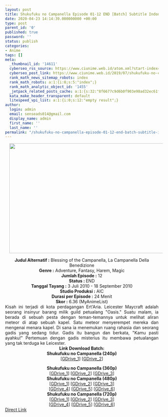 ```yaml
---
layout: post
title: Shukufuku no Campanella Episode 01-12 END [Batch] Subtitle Indonesia
date: 2020-04-23 14:14:39.000000000 +00:00
type: post
parent_id: '0'
published: true
password: ''
status: publish
categories:
- Anime
tags: []
meta:
  _thumbnail_id: '14611'
  cyberseo_rss_source: https://www.ciunime.web.id/atom.xml?start-index=601&max-results=150
  cyberseo_post_link: https://www.ciunime.web.id/2019/07/shukufuku-no-campanella-episode-01-12.html
  rank_math_news_sitemap_robots: index
  rank_math_robots: a:1:{i:0;s:5:"index";}
  rank_math_analytic_object_id: '1455'
  _jetpack_related_posts_cache: a:1:{s:32:"8f6677c9d6b0f903e98ad32ec61f8deb";a:2:{s:7:"expires";i:1655741489;s:7:"payload";a:3:{i:0;a:1:{s:2:"id";i:26902;}i:1;a:1:{s:2:"id";i:26891;}i:2;a:1:{s:2:"id";i:26893;}}}}
  kata_make_header_transparent: default
  litespeed_vpi_list: a:1:{i:0;s:12:"empty result";}
author:
  login: admin
  email: senseads014@gmail.com
  display_name: admin
  first_name: ''
  last_name: ''
permalink: "/shukufuku-no-campanella-episode-01-12-end-batch-subtitle-indonesia/"
---
```

<div class="separator" style="clear: both; text-align: center;"><a href="https://1.bp.blogspot.com/-q_r3DiEOSj8/XTHZcUiJ6aI/AAAAAAAAcIA/TsITrE1HvZUOgPofkq8-5cZ0CakrmVnOwCLcBGAs/s1600/Shukufuku%2Bno%2BCampanella.jpg" imageanchor="1" style="margin-left: 1em; margin-right: 1em;"><img border="0" data-original-height="720" data-original-width="1280" height="360" src="{{ site.baseurl }}/assets/2020/04/Shukufuku%2Bno%2BCampanella.jpg" width="640" /></a></div>
<p>
<div style="text-align: center;"><b>Judul</b><b><b> Alternatif</b> :</b> Blessing of the Campanella, La Campanella Della Benedizione</div>
<div style="text-align: center;"><b><b>Genre :</b></b> Adventure, Fantasy, Harem, Magic</div>
<div style="text-align: center;"><b>Jumlah Episode :</b> 12<br /><b>Status :&nbsp;</b>END<br /><b>Tanggal Tayang :</b> 3 Juli 2010 - 18 September 2010<br /><b>Studio Produksi :</b> AIC<br /><b>Durasi per Episode :</b> 24 Menit</div>
<div style="text-align: center;"><b>Skor :</b> 6.36 (MyAnimeList)</div>
<div style="text-align: center;"></div>
<div style="text-align: justify;">Kisah ini terjadi di kota perdagangan Ert'Aria. Leicester Maycraft adalah seorang insinyur barang milik guild petualang "Oasis." Suatu malam, ia berada di sebuah pesta dengan teman-temannya untuk melihat aliran meteor di atap sebuah kapel. Satu meteor menyerempet mereka dan mengenai menara kapel. Di sana ia menemukan ruang rahasia dan seorang gadis yang sedang tidur. Gadis itu bangun dan berkata, "Kamu pasti ayahku!" Pertemuan dengan gadis misterius itu membawa petualangan yang tak terduga ke Leicester.</div>
<div style="text-align: justify;"></div>
<div style="text-align: justify;"></div>
<div style="text-align: center;"><b>Link Download Batch:</b></div>
<div style="text-align: center;">
<div style="text-align: center;"><b>Shukufuku no Campanella (240p)</b></div>
<div style="text-align: center;">[<a href="https://drive.google.com/uc?id=1BMaRnLlf_PiMjs2YmLcP0oflxoWAforJ" target="_blank" rel="noopener">GDrive_1</a>] [<a href="https://drive.google.com/uc?id=13VGUvpU03al6J6GL-a0wWl9_uXB16boe" target="_blank" rel="noopener">GDrive_2</a>]</p>
</div>
</div>
<div style="text-align: center;"><b>Shukufuku no Campanella (360p)</b></div>
<div style="text-align: center;">[<a href="https://drive.google.com/uc?id=1kHfMlWQqmkZnVwD0QZ6fyS7gJUwJ6WsF" target="_blank" rel="noopener">GDrive_1</a>] [<a href="https://drive.google.com/uc?id=1zXHFEb8JTDga0ABcsoB2OZArj6f-Tam1" target="_blank" rel="noopener">GDrive_2</a>] [<a href="https://drive.google.com/uc?export=download&amp;id=1a3XuV-AONbpJuhK0sM2dyh9K6oMvv4wG" target="_blank" rel="noopener">GDrive_3</a>]</div>
<div style="text-align: center;"></div>
<div style="text-align: center;"><b>Shukufuku no Campanella (480p)</b><br />[<a href="https://drive.google.com/uc?id=1HzbM4_bXj-jPm7ES0TtqmuaSiZvX9G8R" target="_blank" rel="noopener">GDrive_1</a>] [<a href="https://drive.google.com/uc?id=1jy723J-ovmU9-gq-qtp4hRXf75eClutL" target="_blank" rel="noopener">GDrive_2</a>] [<a href="https://drive.google.com/uc?id=1zxCnnfINt21ouQEblqgOqej_wdyMpAKk" target="_blank" rel="noopener">GDrive_3</a>]<br />[<a href="https://drive.google.com/uc?id=1jryBJJuLhropevGR-jSkOBijst3Czboj" target="_blank" rel="noopener">GDrive_4</a>] [<a href="https://drive.google.com/uc?id=1kLYmP-YyGwbXjjoqHGrXY5qClmVqFhQh" target="_blank" rel="noopener">GDrive_5</a>] [<a href="https://drive.google.com/uc?id=1kJdwxkatMTvtszI7uPhT-BJxK4Lfkbuu" target="_blank" rel="noopener">GDrive_6</a>]</div>
<div style="text-align: center;"><b>Shukufuku no Campanella (720p)</b><br />[<a href="https://drive.google.com/uc?id=1FLFse6gZ3OJfq-5dzlOaOz0GLZ-PmcCh" target="_blank" rel="noopener">GDrive_1</a>] [<a href="https://drive.google.com/uc?id=15k8OIdzKixrMjUxckuFovxhUMxyTPlVK" target="_blank" rel="noopener">GDrive_2</a>] [<a href="https://drive.google.com/uc?id=1UP-Z5lm-UWxR5t0OSGhIujwGSRCsKt23" target="_blank" rel="noopener">GDrive_3</a>]<br />[<a href="https://drive.google.com/uc?id=1XCEVfEJgjWVggiagLynjmX7dzHQ3CO-E" target="_blank" rel="noopener">GDrive_4</a>] [<a href="https://drive.google.com/uc?id=1DMmUOC1exK5FIXJ3q93-5r62s_5DJDa6" target="_blank" rel="noopener">GDrive_5</a>] [<a href="https://drive.google.com/uc?id=1Y025AhIjZD1Cye3La82Q3X_NmhTZFt3w" target="_blank" rel="noopener">GDrive_6</a>]</div>
<link rel="stylesheet" href="https://cdnjs.cloudflare.com/ajax/libs/font-awesome/4.7.0/css/font-awesome.min.css" />
<div class="divbtn"> <a href="https://handymansurrender.com/fihup8buzv?key=94550f7ce39444073321dde3b8782f97" class="btn"><i class="fa fa-download"></i> Direct Link</a> </div>

